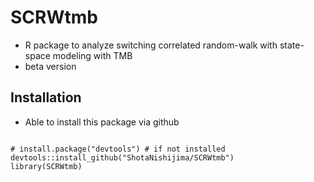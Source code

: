 # SCRWtmb
- R package to analyze switching correlated random-walk with state-space modeling with TMB
- beta version

## Installation
- Able to install this package via github

```

# install.package("devtools") # if not installed
devtools::install_github("ShotaNishijima/SCRWtmb")
library(SCRWtmb)

```
